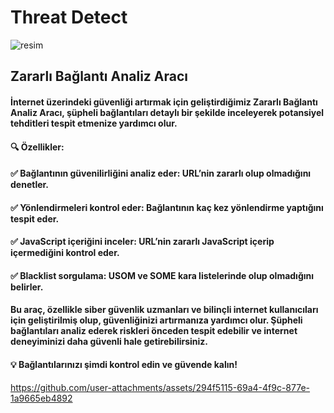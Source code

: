 # Threat Detect
![resim](https://github.com/user-attachments/assets/4adcbfa7-91b9-4ba8-8078-8bf6d550cbd3)


## Zararlı Bağlantı Analiz Aracı

#### İnternet üzerindeki güvenliği artırmak için geliştirdiğimiz Zararlı Bağlantı Analiz Aracı, şüpheli bağlantıları detaylı bir şekilde inceleyerek potansiyel tehditleri tespit etmenize yardımcı olur.

#### 🔍 Özellikler:
#### ✅ Bağlantının güvenilirliğini analiz eder: URL’nin zararlı olup olmadığını denetler.
#### ✅ Yönlendirmeleri kontrol eder: Bağlantının kaç kez yönlendirme yaptığını tespit eder.
#### ✅ JavaScript içeriğini inceler: URL’nin zararlı JavaScript içerip içermediğini kontrol eder.
#### ✅ Blacklist sorgulama: USOM ve SOME kara listelerinde olup olmadığını belirler.

#### Bu araç, özellikle siber güvenlik uzmanları ve bilinçli internet kullanıcıları için geliştirilmiş olup, güvenliğinizi artırmanıza yardımcı olur. Şüpheli bağlantıları analiz ederek riskleri önceden tespit edebilir ve internet deneyiminizi daha güvenli hale getirebilirsiniz.

#### 💡 Bağlantılarınızı şimdi kontrol edin ve güvende kalın!




https://github.com/user-attachments/assets/294f5115-69a4-4f9c-877e-1a9665eb4892

